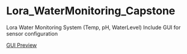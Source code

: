 # Lora_WaterMonitoring_Capstone
 Lora Water Monitoring System (Temp, pH, WaterLevel)
 Include GUI for sensor configuration

[GUI Preview](https://siripki.github.io/GUI_Preview/)
